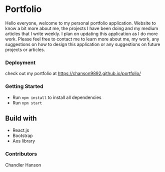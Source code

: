 # Portfolio

Hello everyone, welcome to my personal portfolio application. Website to know a bit more about me, the projects I have been doing 
and my medium articles that I write weekly.
I plan on updating this application as I do more work. Please feel free to contact me to learn more about me, my work, any suggestions on how to design this application or any suggestions on future projects or articles.

### Deployment

check out my portfolio at https://chanson9892.github.io/portfolio/ 

### Getting Started 

- Run `npm install` to install all dependencies
- Run `npm start`

## Build with

- React.js
- Bootstrap
- Aos library

### Contributors
Chandler Hanson

